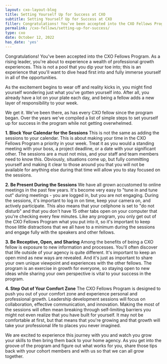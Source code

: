 ```yaml
---
layout: cxo-layout-blog
title: Setting Yourself Up for Success at CXO
subtitle: Setting Yourself Up for Success at CXO
filler: Congratulations! You’ve been accepted into the CXO Fellows Program. As a rising leader, you’re about to experience a wealth of professional growth experiences.
permalink: /cxo-fellows/setting-up-for-success/
type: cxo
date: October 12, 2022
has_date: 'yes'
---
```


Congratulations! You've been accepted into the CXO Fellows Program. As a rising leader, you're about to experience a wealth of professional growth experiences. This is not a pool that you dip your toe into; this is an experience that you'll want to dive head first into and fully immerse yourself in all of the opportunities.

As the excitement begins to wear off and reality kicks in, you might find yourself wondering just what you've gotten yourself into. After all, you already have a lot on your plate each day, and being a fellow adds a new layer of responsibility to your week.

We get it. We've been there, as has every CXO fellow since the program began. Over the years we've compiled a list of simple steps to set yourself up for success in the program while not getting overwhelmed.

**1. Block Your Calendar for the Sessions** This is not the same as adding the sessions to your calendar. This is about making your time in the CXO Fellows Program a priority in your week. Treat it as you would a standing meeting with your boss, a project deadline, or a date with your significant other. The sessions are a must not miss, and your staff and team members need to know this. Obviously, situations come up, but fully committing yourself and making it clear to those around you that you will not be available for anything else during that time will allow you to stay focused on the sessions.

**2. Be Present During the Sessions** We have all grown accustomed to online meetings in the past few years. It's become very easy to "tune in and tune out" during meetings - you are logged in, but you are not engaging. During the sessions, it's important to log in on time, keep your camera on, and actively participate. This also means that your cellphone is set to "do not disturb" and that you don't have 15 other tabs open on your computer that you're checking every few minutes. Like any program, you only get out of the CXO Fellows Program what you put into it, so it's important to keep those little distractions that we all have to a minimum during the sessions and engage fully with the speakers and other fellows.

**3. Be Receptive, Open, and Sharing** Among the benefits of being a CXO fellow is exposure to new information and processes. You'll often discover that life outside of your agency is quite different. It's important to keep an open mind as new ways are revealed. And it's just as important to share your own unique viewpoint and experiences with the other fellows. The program is an exercise in growth for everyone, so staying open to new ideas while sharing your own perspective is vital to your success in the program.

**4. Step Out of Your Comfort Zone** The CXO Fellows Program is designed to push you out of your comfort zone and experience personal and professional growth. Leadership development sessions will focus on collaboration, effective communication, and innovation. Making the most of the sessions will often mean breaking through self-limiting barriers you might not even realize that you have built for yourself. It may not be comfortable at first, but that means that you're growing and that growth will take your professional life to places you never imagined.

We are excited to experience this journey with you and watch you grow your skills to then bring them back to your home agency. As you get into the groove of the program and figure out what works for you, share those tips back with your cohort members and with us so that we can all grow together.